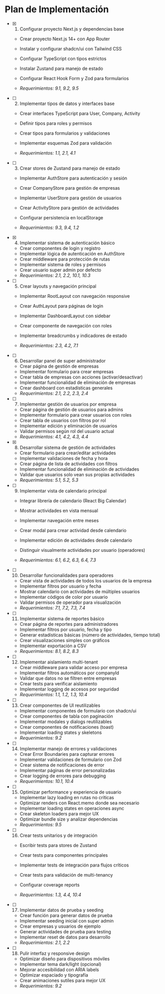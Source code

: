 # Plan de Implementación

- [x] 1. Configurar proyecto Next.js y dependencias base



  - Crear proyecto Next.js 14+ con App Router
  - Instalar y configurar shadcn/ui con Tailwind CSS
  - Configurar TypeScript con tipos estrictos
  - Instalar Zustand para manejo de estado
  - Configurar React Hook Form y Zod para formularios



  - _Requerimientos: 9.1, 9.2, 9.5_

- [ ] 2. Implementar tipos de datos y interfaces base
  - Crear interfaces TypeScript para User, Company, Activity



  - Definir tipos para roles y permisos
  - Crear tipos para formularios y validaciones
  - Implementar esquemas Zod para validación
  - _Requerimientos: 1.1, 2.1, 4.1_




- [ ] 3. Crear stores de Zustand para manejo de estado
  - Implementar AuthStore para autenticación y sesión
  - Crear CompanyStore para gestión de empresas
  - Implementar UserStore para gestión de usuarios
  - Crear ActivityStore para gestión de actividades




  - Configurar persistencia en localStorage
  - _Requerimientos: 9.3, 9.4, 1.2_

- [x] 4. Implementar sistema de autenticación básico

  - Crear componentes de login y registro
  - Implementar lógica de autenticación en AuthStore
  - Crear middleware para protección de rutas
  - Implementar sistema de roles y permisos
  - Crear usuario super admin por defecto
  - _Requerimientos: 2.1, 2.2, 10.1, 10.3_



- [ ] 5. Crear layouts y navegación principal
  - Implementar RootLayout con navegación responsive
  - Crear AuthLayout para páginas de login
  - Implementar DashboardLayout con sidebar
  - Crear componente de navegación con roles
  - Implementar breadcrumbs y indicadores de estado


  - _Requerimientos: 2.3, 4.2, 7.1_

- [ ] 6. Desarrollar panel de super administrador
  - Crear página de gestión de empresas
  - Implementar formulario para crear empresas
  - Crear tabla de empresas con acciones (activar/desactivar)
  - Implementar funcionalidad de eliminación de empresas
  - Crear dashboard con estadísticas generales
  - _Requerimientos: 2.1, 2.2, 2.3, 2.4_

- [ ] 7. Implementar gestión de usuarios por empresa
  - Crear página de gestión de usuarios para admins
  - Implementar formulario para crear usuarios con roles
  - Crear tabla de usuarios con filtros por rol
  - Implementar edición y eliminación de usuarios
  - Validar permisos según rol del usuario actual
  - _Requerimientos: 4.1, 4.2, 4.3, 4.4_

- [x] 8. Desarrollar sistema de gestión de actividades

  - Crear formulario para crear/editar actividades
  - Implementar validaciones de fecha y hora
  - Crear página de lista de actividades con filtros
  - Implementar funcionalidad de eliminación de actividades
  - Validar que usuarios solo vean sus propias actividades
  - _Requerimientos: 5.1, 5.2, 5.3_




- [ ] 9. Implementar vista de calendario principal
  - Integrar librería de calendario (React Big Calendar)
  - Mostrar actividades en vista mensual
  - Implementar navegación entre meses
  - Crear modal para crear actividad desde calendario
  - Implementar edición de actividades desde calendario


  - Distinguir visualmente actividades por usuario (operadores)
  - _Requerimientos: 6.1, 6.2, 6.3, 6.4, 7.3_

- [ ] 10. Desarrollar funcionalidades para operadores
  - Crear vista de actividades de todos los usuarios de la empresa
  - Implementar filtros por usuario y fecha
  - Mostrar calendario con actividades de múltiples usuarios
  - Implementar códigos de color por usuario
  - Validar permisos de operador para visualización
  - _Requerimientos: 7.1, 7.2, 7.3, 7.4_

- [ ] 11. Implementar sistema de reportes básico
  - Crear página de reportes para administradores
  - Implementar filtros por usuario, fecha y tipo
  - Generar estadísticas básicas (número de actividades, tiempo total)
  - Crear visualizaciones simples con gráficos
  - Implementar exportación a CSV
  - _Requerimientos: 8.1, 8.2, 8.3_

- [ ] 12. Implementar aislamiento multi-tenant
  - Crear middleware para validar acceso por empresa
  - Implementar filtros automáticos por companyId
  - Validar que datos no se filtren entre empresas
  - Crear tests para verificar aislamiento
  - Implementar logging de accesos por seguridad
  - _Requerimientos: 1.1, 1.2, 1.3, 10.4_

- [ ] 13. Crear componentes de UI reutilizables
  - Implementar componentes de formulario con shadcn/ui
  - Crear componentes de tabla con paginación
  - Implementar modales y dialogs reutilizables
  - Crear componentes de notificaciones (toast)
  - Implementar loading states y skeletons
  - _Requerimientos: 9.2_

- [ ] 14. Implementar manejo de errores y validaciones
  - Crear Error Boundaries para capturar errores
  - Implementar validaciones de formulario con Zod
  - Crear sistema de notificaciones de error
  - Implementar páginas de error personalizadas
  - Crear logging de errores para debugging
  - _Requerimientos: 10.1, 10.4_

- [ ] 15. Optimizar performance y experiencia de usuario
  - Implementar lazy loading en rutas no críticas
  - Optimizar renders con React.memo donde sea necesario
  - Implementar loading states en operaciones async
  - Crear skeleton loaders para mejor UX
  - Optimizar bundle size y analizar dependencias
  - _Requerimientos: 9.5_

- [ ] 16. Crear tests unitarios y de integración
  - Escribir tests para stores de Zustand
  - Crear tests para componentes principales




  - Implementar tests de integración para flujos críticos
  - Crear tests para validación de multi-tenancy
  - Configurar coverage reports
  - _Requerimientos: 1.3, 4.4, 10.4_

- [ ] 17. Implementar datos de prueba y seeding
  - Crear función para generar datos de prueba
  - Implementar seeding inicial con super admin
  - Crear empresas y usuarios de ejemplo
  - Generar actividades de prueba para testing
  - Implementar reset de datos para desarrollo
  - _Requerimientos: 2.1, 2.2_

- [ ] 18. Pulir interfaz y responsive design
  - Optimizar diseño para dispositivos móviles
  - Implementar tema dark/light (opcional)
  - Mejorar accesibilidad con ARIA labels
  - Optimizar espaciado y tipografía
  - Crear animaciones sutiles para mejor UX
  - _Requerimientos: 9.2_